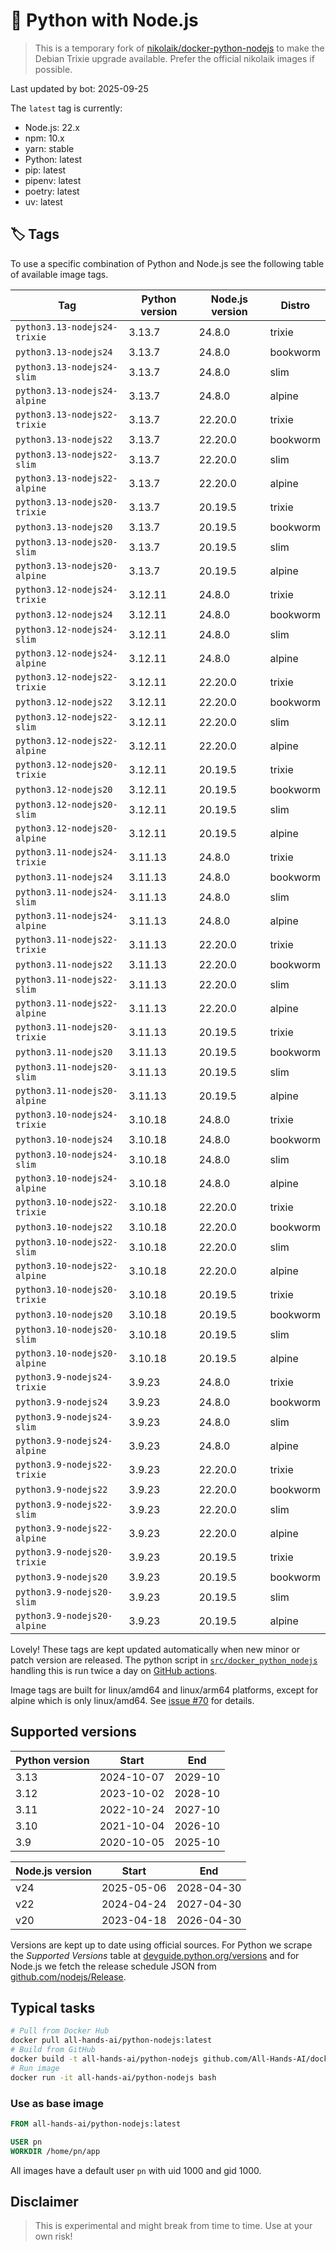 # 🐳 Python with Node.js

> This is a temporary fork of [nikolaik/docker-python-nodejs](https://github.com/nikolaik/docker-python-nodejs) to make the Debian Trixie upgrade available. Prefer the official nikolaik images if possible.

Last updated by bot: 2025-09-25

The `latest` tag is currently:

- Node.js: 22.x
- npm: 10.x
- yarn: stable
- Python: latest
- pip: latest
- pipenv: latest
- poetry: latest
- uv: latest

## 🏷 Tags

To use a specific combination of Python and Node.js see the following table of available image tags.

<!-- TAGS_START -->

Tag | Python version | Node.js version | Distro
--- | --- | --- | ---
`python3.13-nodejs24-trixie` | 3.13.7 | 24.8.0 | trixie
`python3.13-nodejs24` | 3.13.7 | 24.8.0 | bookworm
`python3.13-nodejs24-slim` | 3.13.7 | 24.8.0 | slim
`python3.13-nodejs24-alpine` | 3.13.7 | 24.8.0 | alpine
`python3.13-nodejs22-trixie` | 3.13.7 | 22.20.0 | trixie
`python3.13-nodejs22` | 3.13.7 | 22.20.0 | bookworm
`python3.13-nodejs22-slim` | 3.13.7 | 22.20.0 | slim
`python3.13-nodejs22-alpine` | 3.13.7 | 22.20.0 | alpine
`python3.13-nodejs20-trixie` | 3.13.7 | 20.19.5 | trixie
`python3.13-nodejs20` | 3.13.7 | 20.19.5 | bookworm
`python3.13-nodejs20-slim` | 3.13.7 | 20.19.5 | slim
`python3.13-nodejs20-alpine` | 3.13.7 | 20.19.5 | alpine
`python3.12-nodejs24-trixie` | 3.12.11 | 24.8.0 | trixie
`python3.12-nodejs24` | 3.12.11 | 24.8.0 | bookworm
`python3.12-nodejs24-slim` | 3.12.11 | 24.8.0 | slim
`python3.12-nodejs24-alpine` | 3.12.11 | 24.8.0 | alpine
`python3.12-nodejs22-trixie` | 3.12.11 | 22.20.0 | trixie
`python3.12-nodejs22` | 3.12.11 | 22.20.0 | bookworm
`python3.12-nodejs22-slim` | 3.12.11 | 22.20.0 | slim
`python3.12-nodejs22-alpine` | 3.12.11 | 22.20.0 | alpine
`python3.12-nodejs20-trixie` | 3.12.11 | 20.19.5 | trixie
`python3.12-nodejs20` | 3.12.11 | 20.19.5 | bookworm
`python3.12-nodejs20-slim` | 3.12.11 | 20.19.5 | slim
`python3.12-nodejs20-alpine` | 3.12.11 | 20.19.5 | alpine
`python3.11-nodejs24-trixie` | 3.11.13 | 24.8.0 | trixie
`python3.11-nodejs24` | 3.11.13 | 24.8.0 | bookworm
`python3.11-nodejs24-slim` | 3.11.13 | 24.8.0 | slim
`python3.11-nodejs24-alpine` | 3.11.13 | 24.8.0 | alpine
`python3.11-nodejs22-trixie` | 3.11.13 | 22.20.0 | trixie
`python3.11-nodejs22` | 3.11.13 | 22.20.0 | bookworm
`python3.11-nodejs22-slim` | 3.11.13 | 22.20.0 | slim
`python3.11-nodejs22-alpine` | 3.11.13 | 22.20.0 | alpine
`python3.11-nodejs20-trixie` | 3.11.13 | 20.19.5 | trixie
`python3.11-nodejs20` | 3.11.13 | 20.19.5 | bookworm
`python3.11-nodejs20-slim` | 3.11.13 | 20.19.5 | slim
`python3.11-nodejs20-alpine` | 3.11.13 | 20.19.5 | alpine
`python3.10-nodejs24-trixie` | 3.10.18 | 24.8.0 | trixie
`python3.10-nodejs24` | 3.10.18 | 24.8.0 | bookworm
`python3.10-nodejs24-slim` | 3.10.18 | 24.8.0 | slim
`python3.10-nodejs24-alpine` | 3.10.18 | 24.8.0 | alpine
`python3.10-nodejs22-trixie` | 3.10.18 | 22.20.0 | trixie
`python3.10-nodejs22` | 3.10.18 | 22.20.0 | bookworm
`python3.10-nodejs22-slim` | 3.10.18 | 22.20.0 | slim
`python3.10-nodejs22-alpine` | 3.10.18 | 22.20.0 | alpine
`python3.10-nodejs20-trixie` | 3.10.18 | 20.19.5 | trixie
`python3.10-nodejs20` | 3.10.18 | 20.19.5 | bookworm
`python3.10-nodejs20-slim` | 3.10.18 | 20.19.5 | slim
`python3.10-nodejs20-alpine` | 3.10.18 | 20.19.5 | alpine
`python3.9-nodejs24-trixie` | 3.9.23 | 24.8.0 | trixie
`python3.9-nodejs24` | 3.9.23 | 24.8.0 | bookworm
`python3.9-nodejs24-slim` | 3.9.23 | 24.8.0 | slim
`python3.9-nodejs24-alpine` | 3.9.23 | 24.8.0 | alpine
`python3.9-nodejs22-trixie` | 3.9.23 | 22.20.0 | trixie
`python3.9-nodejs22` | 3.9.23 | 22.20.0 | bookworm
`python3.9-nodejs22-slim` | 3.9.23 | 22.20.0 | slim
`python3.9-nodejs22-alpine` | 3.9.23 | 22.20.0 | alpine
`python3.9-nodejs20-trixie` | 3.9.23 | 20.19.5 | trixie
`python3.9-nodejs20` | 3.9.23 | 20.19.5 | bookworm
`python3.9-nodejs20-slim` | 3.9.23 | 20.19.5 | slim
`python3.9-nodejs20-alpine` | 3.9.23 | 20.19.5 | alpine

<!-- TAGS_END -->

Lovely! These tags are kept updated automatically when new minor or patch version are released. The python script in [`src/docker_python_nodejs`](./src/docker_python_nodejs/) handling this is run twice a day on [GitHub actions](https://github.com/nikolaik/docker-python-nodejs/actions).

Image tags are built for linux/amd64 and linux/arm64 platforms, except for alpine which is only linux/amd64. See [issue #70](https://github.com/nikolaik/docker-python-nodejs/issues/70) for details.

## Supported versions

<!-- SUPPORTED_VERSIONS_START -->

Python version | Start | End
--- | --- | ---
3.13 | 2024-10-07 | 2029-10
3.12 | 2023-10-02 | 2028-10
3.11 | 2022-10-24 | 2027-10
3.10 | 2021-10-04 | 2026-10
3.9 | 2020-10-05 | 2025-10

Node.js version | Start | End
--- | --- | ---
v24 | 2025-05-06 | 2028-04-30
v22 | 2024-04-24 | 2027-04-30
v20 | 2023-04-18 | 2026-04-30

<!-- SUPPORTED_VERSIONS_END -->

Versions are kept up to date using official sources. For Python we scrape the _Supported Versions_ table at [devguide.python.org/versions](https://devguide.python.org/versions/#supported-versions) and for Node.js we fetch the release schedule JSON from [github.com/nodejs/Release](https://github.com/nodejs/Release/blob/main/schedule.json).

## Typical tasks

```bash
# Pull from Docker Hub
docker pull all-hands-ai/python-nodejs:latest
# Build from GitHub
docker build -t all-hands-ai/python-nodejs github.com/All-Hands-AI/docker-python-nodejs
# Run image
docker run -it all-hands-ai/python-nodejs bash
```

### Use as base image

```Dockerfile
FROM all-hands-ai/python-nodejs:latest

USER pn
WORKDIR /home/pn/app
```

All images have a default user `pn` with uid 1000 and gid 1000.

## Disclaimer

> This is experimental and might break from time to time. Use at your own risk!
